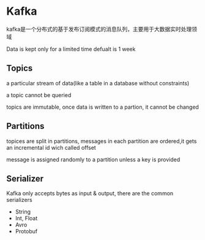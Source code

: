 # Kafka 

kafka是一个分布式的基于发布订阅模式的消息队列，主要用于大数据实时处理领域

Data is kept only for a limited time defualt is 1 week

## Topics

a particular stream of data(like a table in a database without constraints)

a topic cannot be queried

topics are immutable, once data is written to a partion, it cannot be changed

## Partitions

topices are split in partitions, messages in each partition are ordered,it gets an incremental id wich called offset

message is assigned randomly to a partition unless a key is provided



## Serializer

Kafka only accepts bytes as input & output, there are the common serializers

- String
- Int, Float
- Avro
- Protobuf

